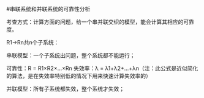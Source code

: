#串联系统和并联系统的可靠性分析

考查方式：计算方面的问题，给一个串并联交织的模型，能会计算其相应的可靠度。

R1->Rn共n个子系统：

串联模型：一个子系统出问题，整个系统都不能运行；

可靠性：R = R1×R2×...×Rn 
失效率：λ = λ1+λ2+...+λn（注：此公式是近似简化的算法，是在失效率特别低的情况下用来快速计算失效率的）

并联模型：所有子系统都失效，整个系统才失效；

